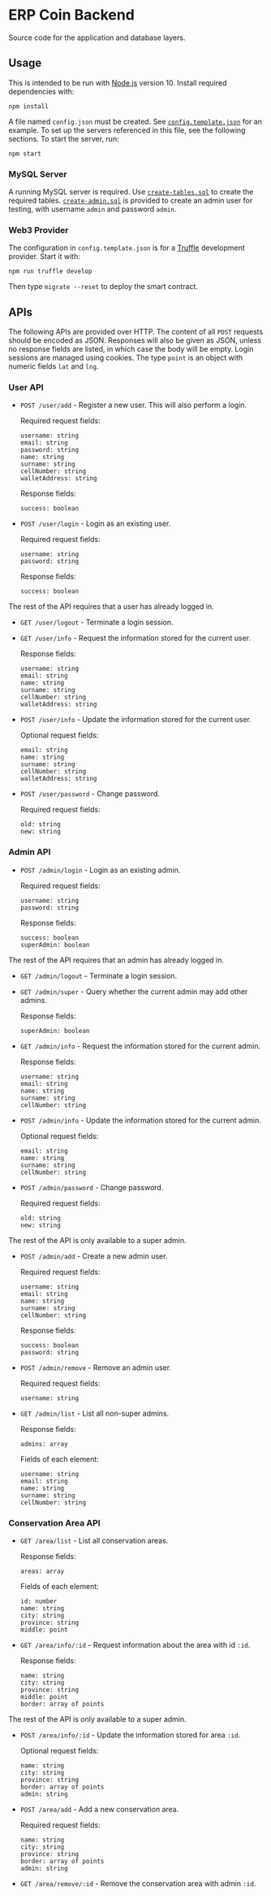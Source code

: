 # ERP Coin Backend

Source code for the application and database layers.

## Usage

This is intended to be run with [Node.js] version 10.
Install required dependencies with:

```
npm install
```

A file named `config.json` must be created.
See [`config.template.json`] for an example.
To set up the servers referenced in this file, see the following sections.
To start the server, run:

```
npm start
```

[`config.template.json`]: config.template.json
[Node.js]: https://nodejs.org/en/

### MySQL Server

A running MySQL server is required.
Use [`create-tables.sql`] to create the required tables.
[`create-admin.sql`] is provided to create an admin user for testing, with username `admin` and password `admin`.

[`create-admin.sql`]: sql/create-admin.sql
[`create-tables.sql`]: sql/create-tables.sql

### Web3 Provider

The configuration in `config.template.json` is for a [Truffle] development provider.
Start it with:

```
npm run truffle develop
```

Then type `migrate --reset` to deploy the smart contract.

[Truffle]: http://truffleframework.com/

## APIs

The following APIs are provided over HTTP.
The content of all `POST` requests should be encoded as JSON.
Responses will also be given as JSON, unless no response fields are listed, in which case the body will be empty.
Login sessions are managed using cookies.
The type `point` is an object with numeric fields `lat` and `lng`.

### User API

* `POST /user/add` - Register a new user.
  This will also perform a login.

  Required request fields:

  ```
  username: string
  email: string
  password: string
  name: string
  surname: string
  cellNumber: string
  walletAddress: string
  ```

  Response fields:

  ```
  success: boolean
  ```

* `POST /user/login` - Login as an existing user.

  Required request fields:

  ```
  username: string
  password: string
  ```

  Response fields:

  ```
  success: boolean
  ```

The rest of the API requires that a user has already logged in.

* `GET /user/logout` - Terminate a login session.

* `GET /user/info` - Request the information stored for the current user.

  Response fields:

  ```
  username: string
  email: string
  name: string
  surname: string
  cellNumber: string
  walletAddress: string
  ```

* `POST /user/info` - Update the information stored for the current user.

  Optional request fields:

  ```
  email: string
  name: string
  surname: string
  cellNumber: string
  walletAddress: string
  ```

* `POST /user/password` - Change password.

  Required request fields:

  ```
  old: string
  new: string
  ```

### Admin API

* `POST /admin/login` - Login as an existing admin.

  Required request fields:

  ```
  username: string
  password: string
  ```

  Response fields:

  ```
  success: boolean
  superAdmin: boolean
  ```

The rest of the API requires that an admin has already logged in.

* `GET /admin/logout` - Terminate a login session.

* `GET /admin/super` - Query whether the current admin may add other admins.

  Response fields:

  ```
  superAdmin: boolean
  ```

* `GET /admin/info` - Request the information stored for the current admin.

  Response fields:

  ```
  username: string
  email: string
  name: string
  surname: string
  cellNumber: string
  ```

* `POST /admin/info` - Update the information stored for the current admin.

  Optional request fields:

  ```
  email: string
  name: string
  surname: string
  cellNumber: string
  ```

* `POST /admin/password` - Change password.

  Required request fields:

  ```
  old: string
  new: string
  ```

The rest of the API is only available to a super admin.

* `POST /admin/add` - Create a new admin user.

  Required request fields:

  ```
  username: string
  email: string
  name: string
  surname: string
  cellNumber: string
  ```

  Response fields:

  ```
  success: boolean
  password: string
  ```

* `POST /admin/remove` - Remove an admin user.

  Required request fields:

  ```
  username: string
  ```

* `GET /admin/list` - List all non-super admins.

  Response fields:

  ```
  admins: array
  ```

  Fields of each element:

  ```
  username: string
  email: string
  name: string
  surname: string
  cellNumber: string
  ```

### Conservation Area API

* `GET /area/list` - List all conservation areas.

  Response fields:

  ```
  areas: array
  ```

  Fields of each element:

  ```
  id: number
  name: string
  city: string
  province: string
  middle: point
  ```

* `GET /area/info/:id` - Request information about the area with id `:id`.

  Response fields:

  ```
  name: string
  city: string
  province: string
  middle: point
  border: array of points
  ```

The rest of the API is only available to a super admin.

* `POST /area/info/:id` - Update the information stored for area `:id`.

  Optional request fields:

  ```
  name: string
  city: string
  province: string
  border: array of points
  admin: string
  ```

* `POST /area/add` - Add a new conservation area.

  Required request fields:

  ```
  name: string
  city: string
  province: string
  border: array of points
  admin: string
  ```

* `GET /area/remove/:id` - Remove the conservation area with admin `:id`.
